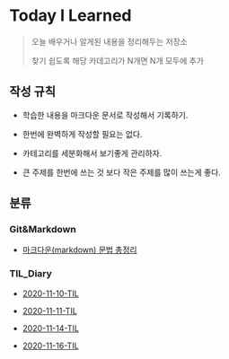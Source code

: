 Today I Learned
==

>오늘 배우거나 알게된 내용을 정리해두는 저장소
>
>찾기 쉽도록 해당 카데고리가 N개면 N개 모두에 추가



## 작성 규칙

* 학습한 내용을 마크다운 문서로 작성해서 기록하기.

* 한번에 완벽하게 작성할 필요는 없다.

* 카테고리를 세분화해서 보기좋게 관리하자.

* 큰 주제를 한번에 쓰는 것 보다 작은 주제를 많이 쓰는게 좋다.

  


## 분류

### Git&Markdown

* [마크다운(markdown) 문법 총정리][link]

[link]:https://github.com/goheeji/TIL/blob/master/git%26markdown/%EB%A7%88%ED%81%AC%EB%8B%A4%EC%9A%B4(markdown)%20%EB%AC%B8%EB%B2%95%20%EC%B4%9D%EC%A0%95%EB%A6%AC.md



### TIL_Diary
* [2020-11-10-TIL][2020-11-10-TIL]

[2020-11-10-TIL]: https://github.com/goheeji/TIL/blob/master/TIL_Diary/2020-11-10-TIL.md

* [2020-11-11-TIL][2020-11-11-TIL]

[2020-11-11-TIL]: https://github.com/goheeji/TIL/blob/master/TIL_Diary/2020-11-11-TIL.md

* [2020-11-14-TIL][2020-11-14-TIL]

[2020-11-14-TIL]: https://github.com/goheeji/TIL/blob/master/TIL_Diary/2020-11-14-TIL.md

* [2020-11-16-TIL][2020-11-16-TIL]

[2020-11-16-TIL]: https://github.com/goheeji/TIL/blob/master/TIL_Diary/2020-11-16-TIL.md